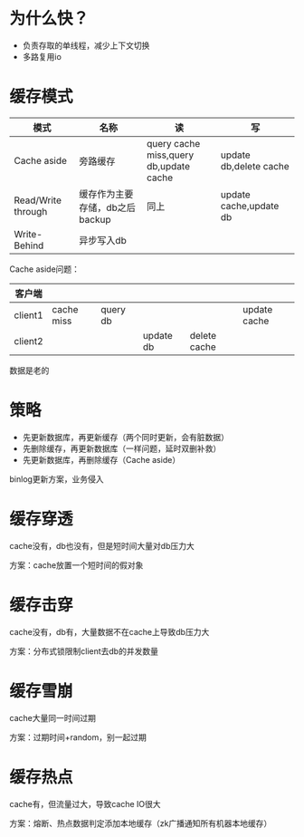# 为什么快？

* 负责存取的单线程，减少上下文切换
* 多路复用io

# 缓存模式

|模式|名称|读|写
|---|---|---|---|
|Cache aside|旁路缓存|query cache<br>miss,query db,update cache|update db,delete cache
|Read/Write through|缓存作为主要存储，db之后backup|同上|update cache,update db
|Write-Behind|异步写入db

Cache aside问题：

|客户端| | | | | |
|---|---|---|---|---|---|
|client1|cache miss|query db| | |update cache|
|client2| | |update db|delete cache

数据是老的

# 策略

* 先更新数据库，再更新缓存（两个同时更新，会有脏数据）
* 先删除缓存，再更新数据库（一样问题，延时双删补救）
* 先更新数据库，再删除缓存（Cache aside）

binlog更新方案，业务侵入

# 缓存穿透

cache没有，db也没有，但是短时间大量对db压力大

方案：cache放置一个短时间的假对象

# 缓存击穿

cache没有，db有，大量数据不在cache上导致db压力大

方案：分布式锁限制client去db的并发数量

# 缓存雪崩

cache大量同一时间过期

方案：过期时间+random，别一起过期

# 缓存热点

cache有，但流量过大，导致cache IO很大

方案：熔断、热点数据判定添加本地缓存（zk广播通知所有机器本地缓存）